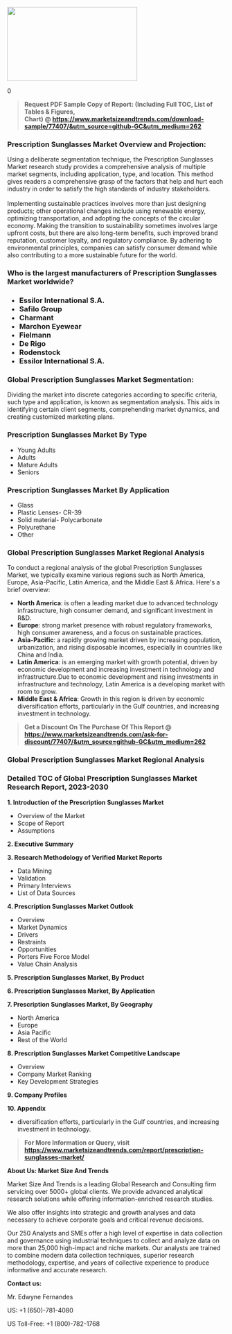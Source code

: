 <p><img class="alignnone size-medium wp-image-20088" src="https://ffe5etoiles.com/wp-content/uploads/2024/12/MST1-300x171.png" alt="" width="300" height="171" /></p>0</p><blockquote id="" class=""><strong>Request PDF Sample Copy of Report: (Including Full TOC, List of Tables &amp; Figures, Chart)&nbsp;@&nbsp;<strong><a href="https://www.marketsizeandtrends.com/download-sample/77407/&utm_source=github-GC&utm_medium=262" target="_blank">https://www.marketsizeandtrends.com/download-sample/77407/&utm_source=github-GC&utm_medium=262</a></strong></strong></blockquote><h3 id="" class="">Prescription Sunglasses Market&nbsp;Overview and Projection:</h3><p id="" class="">Using a deliberate segmentation technique, the Prescription Sunglasses Market research study provides a comprehensive analysis of multiple market segments, including application, type, and location. This method gives readers a comprehensive grasp of the factors that help and hurt each industry in order to satisfy the high standards of industry stakeholders. <br /> <br />Implementing sustainable practices involves more than just designing products; other operational changes include using renewable energy, optimizing transportation, and adopting the concepts of the circular economy. Making the transition to sustainability sometimes involves large upfront costs, but there are also long-term benefits, such improved brand reputation, customer loyalty, and regulatory compliance. By adhering to environmental principles, companies can satisfy consumer demand while also contributing to a more sustainable future for the world.</p><h3 id="" class="">Who is the largest manufacturers of&nbsp;Prescription Sunglasses Market worldwide?</h3><h3 class=""><p><ul><li>Essilor International S.A. </li><li> Safilo Group </li><li> Charmant </li><li> Marchon Eyewear </li><li> Fielmann </li><li> De Rigo </li><li> Rodenstock </li><li> Essilor International S.A.</li></ul></p></h3><h3 id="" class="">Global&nbsp;Prescription Sunglasses Market Segmentation:</h3><p id="" class="">Dividing the market into discrete categories according to specific criteria, such type and application, is known as segmentation analysis. This aids in identifying certain client segments, comprehending market dynamics, and creating customized marketing plans.</p><h3 id="" class="">Prescription Sunglasses Market&nbsp;By Type</h3><p><p><ul><li>Young Adults </li><li> Adults </li><li> Mature Adults </li><li> Seniors</p></li></ul></p></p><h3 id="" class="">Prescription Sunglasses Market&nbsp;By Application</h3><p class=""><p><ul><li>Glass </li><li> Plastic Lenses- CR-39 </li><li> Solid material- Polycarbonate </li><li> Polyurethane </li><li> Other</li></ul></p></p><h3 id="" class="">Global Prescription Sunglasses Market Regional Analysis</h3><p id="" class="">To conduct a regional analysis of the global Prescription Sunglasses Market, we typically examine various regions such as North America, Europe, Asia-Pacific, Latin America, and the Middle East &amp; Africa. Here's a brief overview:</p><ul><li><strong>North America</strong>: is often a leading market due to advanced technology infrastructure, high consumer demand, and significant investment in R&amp;D.</li><li><strong>Europe</strong>: strong market presence with robust regulatory frameworks, high consumer awareness, and a focus on sustainable practices.</li><li><strong>Asia-Pacific</strong>: a rapidly growing market driven by increasing population, urbanization, and rising disposable incomes, especially in countries like China and India.</li><li><strong>Latin America</strong>: is an emerging market with growth potential, driven by economic development and increasing investment in technology and infrastructure.Due to economic development and rising investments in infrastructure and technology, Latin America is a developing market with room to grow.</li><li><strong>Middle East &amp; Africa</strong>: Growth in this region is driven by economic diversification efforts, particularly in the Gulf countries, and increasing investment in technology.</li></ul><blockquote id="" class=""><strong>Get a Discount On The Purchase Of This Report @ <strong><a href="https://www.marketsizeandtrends.com/ask-for-discount/77407/&utm_source=github-GC&utm_medium=262" target="_blank">https://www.marketsizeandtrends.com/ask-for-discount/77407/&utm_source=github-GC&utm_medium=262</a></strong></strong></blockquote><h3 id="" class="">Global Prescription Sunglasses Market Regional Analysis</h3><h3 id="" class="">Detailed TOC of Global Prescription Sunglasses Market Research Report, 2023-2030</h3><p id="" class=""><strong>1. Introduction of the Prescription Sunglasses Market</strong></p><ul><li>Overview of the Market</li><li>Scope of Report</li><li>Assumptions</li></ul><p id="" class=""><strong>2. Executive Summary</strong></p><p id="" class=""><strong>3. Research Methodology of Verified Market Reports</strong></p><ul><li>Data Mining</li><li>Validation</li><li>Primary Interviews</li><li>List of Data Sources</li></ul><p id="" class=""><strong>4. Prescription Sunglasses Market Outlook</strong></p><ul><li>Overview</li><li>Market Dynamics</li><li>Drivers</li><li>Restraints</li><li>Opportunities</li><li>Porters Five Force Model</li><li>Value Chain Analysis</li></ul><p id="" class=""><strong>5. Prescription Sunglasses Market, By Product</strong></p><p id="" class=""><strong>6. Prescription Sunglasses Market, By Application</strong></p><p id="" class=""><strong>7. Prescription Sunglasses Market, By Geography</strong></p><ul><li>North America</li><li>Europe</li><li>Asia Pacific</li><li>Rest of the World</li></ul><p id="" class=""><strong>8. Prescription Sunglasses Market Competitive Landscape</strong></p><ul><li>Overview</li><li>Company Market Ranking</li><li>Key Development Strategies</li></ul><p id="" class=""><strong>9. Company Profiles</strong></p><p id="" class=""><strong>10. Appendix</strong></p><ul><li>diversification efforts, particularly in the Gulf countries, and increasing investment in technology.</li></ul><blockquote id="" class=""><strong>For More Information or Query, visit <strong><strong><a href="https://www.marketsizeandtrends.com/report/prescription-sunglasses-market/" target="_blank">https://www.marketsizeandtrends.com/report/prescription-sunglasses-market/</a></strong></strong></strong></blockquote><p id="" class=""><strong>About Us: Market Size And Trends</strong></p><p id="" class="">Market Size And Trends is a leading Global Research and Consulting firm servicing over 5000+ global clients. We provide advanced analytical research solutions while offering information-enriched research studies.</p><p id="" class="">We also offer insights into strategic and growth analyses and data necessary to achieve corporate goals and critical revenue decisions.</p><p id="" class="">Our 250 Analysts and SMEs offer a high level of expertise in data collection and governance using industrial techniques to collect and analyze data on more than 25,000 high-impact and niche markets. Our analysts are trained to combine modern data collection techniques, superior research methodology, expertise, and years of collective experience to produce informative and accurate research.</p><p id="" class=""><strong>Contact us:</strong></p><p id="" class="">Mr. Edwyne Fernandes</p><p id="" class="">US: +1 (650)-781-4080</p><p id="" class="">US Toll-Free: +1 (800)-782-1768</p>
